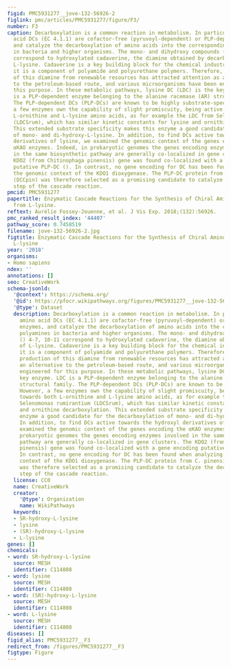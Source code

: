 ```yaml
---
figid: PMC5931277__jove-132-56926-2
figlink: pmc/articles/PMC5931277/figure/F3/
number: F3
caption: Decarboxylation is a common reaction in metabolism. In particular, amino
  acid DCs (EC 4.1.1) are cofactor-free (pyruvoyl-dependent) or PLP-dependent enzymes,
  and catalyze the decarboxylation of amino acids into the corresponding polyamines
  in bacteria and higher organisms. The mono- and dihydroxy compounds () 4-7, 10-11
  correspond to hydroxylated cadaverine, the diamine obtained by decarboxylation of
  L-lysine. Cadaverine is a key building block for the chemical industry, specifically
  it is a component of polyamide and polyurethane polymers. Therefore, bio-based production
  of this diamine from renewable resources has attracted attention as an alternative
  to the petroleum-based route, and various microorganisms have been engineered for
  this purpose. In these metabolic pathways, lysine DC (LDC) is the key enzyme. LDC
  is a PLP-dependent enzyme belonging to the alanine racemase (AR) structural family.
  The PLP-dependent DCs (PLP-DCs) are known to be highly substrate-specific. However,
  a few enzymes own the capability of slight promiscuity, being active towards both
  L-ornithine and L-lysine amino acids, as for example the LDC from Selenomonas rumirantium
  (LDCSrum), which has similar kinetic constants for lysine and ornithine decarboxylation.
  This extended substrate specificity makes this enzyme a good candidate for the decarboxylation
  of mono- and di-hydroxy-L-lysine. In addition, to find DCs active towards the hydroxyl
  derivatives of lysine, we examined the genomic context of the genes encoding the
  αKAO enzymes. Indeed, in prokaryotic genomes the genes encoding enzymes involved
  in the same biosynthetic pathway are generally co-localized in gene clusters. The
  KDO2 (from Chitinophaga pinensis) gene was found co-localized with a gene encoding
  putative PLP-DC (). In contrast, no gene encoding for DC has been found when analyzing
  the genomic context of the KDO1 dioxygenase. The PLP-DC protein from C. pinensis
  (DCCpin) was therefore selected as a promising candidate to catalyze the decarboxylation
  step of the cascade reaction.
pmcid: PMC5931277
papertitle: Enzymatic Cascade Reactions for the Synthesis of Chiral Amino Alcohols
  from L-lysine.
reftext: Aurélie Fossey-Jouenne, et al. J Vis Exp. 2018;(132):56926.
pmc_ranked_result_index: '44407'
pathway_score: 0.7458519
filename: jove-132-56926-2.jpg
figtitle: Enzymatic Cascade Reactions for the Synthesis of Chiral Amino Alcohols from
  L-lysine
year: '2018'
organisms:
- Homo sapiens
ndex: ''
annotations: []
seo: CreativeWork
schema-jsonld:
  '@context': https://schema.org/
  '@id': https://pfocr.wikipathways.org/figures/PMC5931277__jove-132-56926-2.html
  '@type': Dataset
  description: Decarboxylation is a common reaction in metabolism. In particular,
    amino acid DCs (EC 4.1.1) are cofactor-free (pyruvoyl-dependent) or PLP-dependent
    enzymes, and catalyze the decarboxylation of amino acids into the corresponding
    polyamines in bacteria and higher organisms. The mono- and dihydroxy compounds
    () 4-7, 10-11 correspond to hydroxylated cadaverine, the diamine obtained by decarboxylation
    of L-lysine. Cadaverine is a key building block for the chemical industry, specifically
    it is a component of polyamide and polyurethane polymers. Therefore, bio-based
    production of this diamine from renewable resources has attracted attention as
    an alternative to the petroleum-based route, and various microorganisms have been
    engineered for this purpose. In these metabolic pathways, lysine DC (LDC) is the
    key enzyme. LDC is a PLP-dependent enzyme belonging to the alanine racemase (AR)
    structural family. The PLP-dependent DCs (PLP-DCs) are known to be highly substrate-specific.
    However, a few enzymes own the capability of slight promiscuity, being active
    towards both L-ornithine and L-lysine amino acids, as for example the LDC from
    Selenomonas rumirantium (LDCSrum), which has similar kinetic constants for lysine
    and ornithine decarboxylation. This extended substrate specificity makes this
    enzyme a good candidate for the decarboxylation of mono- and di-hydroxy-L-lysine.
    In addition, to find DCs active towards the hydroxyl derivatives of lysine, we
    examined the genomic context of the genes encoding the αKAO enzymes. Indeed, in
    prokaryotic genomes the genes encoding enzymes involved in the same biosynthetic
    pathway are generally co-localized in gene clusters. The KDO2 (from Chitinophaga
    pinensis) gene was found co-localized with a gene encoding putative PLP-DC ().
    In contrast, no gene encoding for DC has been found when analyzing the genomic
    context of the KDO1 dioxygenase. The PLP-DC protein from C. pinensis (DCCpin)
    was therefore selected as a promising candidate to catalyze the decarboxylation
    step of the cascade reaction.
  license: CC0
  name: CreativeWork
  creator:
    '@type': Organization
    name: WikiPathways
  keywords:
  - SR-hydroxy-L-lysine
  - lysine
  - (SR)-hydroxy-L-lysine
  - L-lysine
genes: []
chemicals:
- word: SR-hydroxy-L-lysine
  source: MESH
  identifier: C114808
- word: lysine
  source: MESH
  identifier: C114808
- word: (SR)-hydroxy-L-lysine
  source: MESH
  identifier: C114808
- word: L-lysine
  source: MESH
  identifier: C114808
diseases: []
figid_alias: PMC5931277__F3
redirect_from: /figures/PMC5931277__F3
figtype: Figure
---
```

